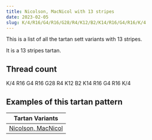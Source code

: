 ```yaml
---
title: Nicolson, MacNicol with 13 stripes
date: 2023-02-05
slug: K/4/R16/G4/R16/G28/R4/K12/B2/K14/R16/G4/R16/K/4
---
```

This is a list of all the tartan sett variants with 13 stripes.

It is a 13 stripes tartan.


## Thread count
K/4 R16 G4 R16 G28 R4 K12 B2 K14 R16 G4 R16 K/4

## Examples of this tartan pattern

| Tartan Variants |
|---------------|
| [Nicolson, MacNicol](/variants/k/4/r16/g4/r16/g28/r4/k12/b2/k14/r16/g4/r16/k/4-b5480b0-g008000-k000000-rc00000)||
